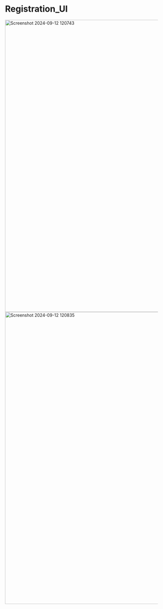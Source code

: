 # Registration_UI

<img width="960" alt="Screenshot 2024-09-12 120743" src="https://github.com/user-attachments/assets/8308ae70-7089-4a1f-97f8-eb5bed47e5d9">
<img width="960" alt="Screenshot 2024-09-12 120835" src="https://github.com/user-attachments/assets/8cff593a-82ed-4608-848a-d2d6dac0908a">
